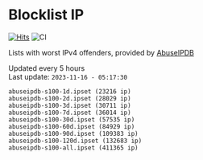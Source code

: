 # Blocklist IP

[![Hits](https://hits.seeyoufarm.com/api/count/incr/badge.svg?url=https%3A%2F%2Fgithub.com%2Fborestad%2Fblocklist-ip%2F&count_bg=%2379C83D&title_bg=%23555555&icon=&icon_color=%23E7E7E7&title=hits&edge_flat=false)](https://hits.seeyoufarm.com)  ![CI](https://img.shields.io/github/workflow/status/borestad/blocklist-ip/CI?style=flat-square)

Lists with worst IPv4 offenders, provided by [AbuseIPDB](https://www.abuseipdb.com/)

<!-- FOOTER-PLACEHOLDER -->
Updated every 5 hours<br>
Last update: `2023-11-16 - 05:17:30`
```
abuseipdb-s100-1d.ipset (23216 ip)
abuseipdb-s100-2d.ipset (28029 ip)
abuseipdb-s100-3d.ipset (30711 ip)
abuseipdb-s100-7d.ipset (36014 ip)
abuseipdb-s100-30d.ipset (57535 ip)
abuseipdb-s100-60d.ipset (84929 ip)
abuseipdb-s100-90d.ipset (109383 ip)
abuseipdb-s100-120d.ipset (132683 ip)
abuseipdb-s100-all.ipset (411365 ip)
```
